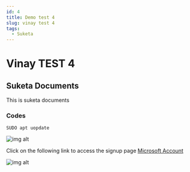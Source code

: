 ```yaml
---
id: 4
title: Demo test 4
slug: vinay test 4
tags:
  - Suketa
---
```

# Vinay TEST 4

## Suketa Documents
 This is suketa documents 

 ### Codes 

    SUDO apt uopdate

![img alt](/img/docusaurus.png)

Click on the following link to access the signup page [Microsoft Account](https//signup.live.com )

![img alt](/img/Batch_run_title.png)
